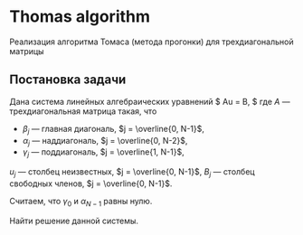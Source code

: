 # Thomas algorithm
Реализация алгоритма Томаса (метода прогонки) для трехдиагональной матрицы

## Постановка задачи
Дана система линейных алгебраических уравнений
$ Au = B, $
где $A$ — трехдиагональная матрица такая, что
<!-- $$
    A = \begin{pmatrix}
        \beta_0 & \alpha_0 & 0 & 0 & 0 & \dots & 0 \\
        \gamma_1 & \beta_1 & \alpha_1 & 0 & 0 & \dots & 0 \\
        0 & \gamma_2 & \beta_2 & \alpha_2 & 0 & \dots & 0 \\
        0 & 0 & \gamma_3 & \beta_3 & \alpha_3 & \dots & 0 \\
        \dots & \dots & \dots & \dots & \dots & \dots & \dots \\
        0 & 0 & 0 & 0 & \gamma_{N-2} & \beta_{N-2} & \alpha_{N-2} \\
        0 & 0 & 0 & 0 & \gamma_{N-1} & \beta_{N-1} & \alpha_{N-1}
    \end{pmatrix},
$$
$$ u = \begin{pmatrix}
        u_0 \\ u_1 \\ \dots \\ u_{N-1}
    \end{pmatrix}, \quad
    B = \begin{pmatrix}
        B_0 \\ B_1 \\ \dots \\ B_{N-1}
    \end{pmatrix},
$$ -->
- $\beta_j$ — главная диагональ, $j = \overline{0, N-1}$,
- $\alpha_j$ — наддиагональ, $j = \overline{0, N-2}$,
- $\gamma_j$ — поддиагональ, $j = \overline{1, N-1}$,

$u_j$ — столбец неизвестных, $j = \overline{0, N-1}$,
$B_j$ — столбец свободных членов, $j = \overline{0, N-1}$.

Считаем, что $\gamma_0$ и $\alpha_{N-1}$ равны нулю.

Найти решение данной системы.
